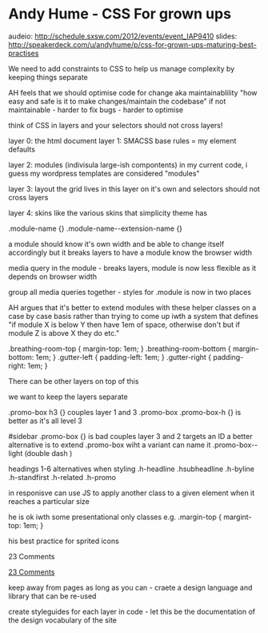 # Andy Hume - CSS For grown ups

audeio: http://schedule.sxsw.com/2012/events/event_IAP9410 slides:
http://speakerdeck.com/u/andyhume/p/css-for-grown-ups-maturing-best-practises

We need to add constraints to CSS to help us manage complexity by keeping things
separate

AH feels that we should optimise code for change aka maintainablility "how easy
and safe is it to make changes/maintain the codebase" if not maintainable -
harder to fix bugs - harder to optimise

think of CSS in layers and your selectors should not cross layers!

layer 0: the html document layer 1: SMACSS base rules = my element defaults

layer 2: modules (indivisula large-ish compontents) in my current code, i guess
my wordpress templates are considered "modules"

layer 3: layout the grid lives in this layer on it's own and selectors should
not cross layers

layer 4: skins like the various skins that simplicity theme has

.module-name {} .module-name--extension-name {}

a module should know it's own width and be able to change itself accordingly but
it breaks layers to have a module know the browser width

media query in the module - breaks layers, module is now less flexible as it
depends on browser width

group all media queries together - styles for .module is now in two places

AH argues that it's better to extend modules with these helper classes on a case
by case basis rather than trying to come up iwth a system that defines "if
module X is below Y then have 1em of space, otherwise don't but if module Z is
above X they do etc."

.breathing-room-top { margin-top: 1em; } .breathing-room-bottom { margin-bottom:
1em; } .gutter-left { padding-left: 1em; } .gutter-right { padding-right: 1em; }

There can be other layers on top of this

we want to keep the layers separate

.promo-box h3 {} couples layer 1 and 3 .promo-box .promo-box-h {} is better as
it's all level 3

#sidebar .promo-box {} is bad couples layer 3 and 2 targets an ID a better
alternative is to extend .promo-box wiht a variant can name it .promo-box--light
(double dash )

headings 1-6 alternatives when styling .h-headline .hsubheadline .h-byline
.h-standfirst .h-related .h-promo

in responisve can use JS to apply another class to a given element when it
reaches a particular size

he is ok iwth some presentational only classes e.g. .margin-top { margint-top:
1em; }

his best practice for sprited icons

<p><i class="icon icon-comment"></i>23 Comments</p>
<a href=""><i class="icon icon-comment"></i>23 Comments</a>

keep away from pages as long as you can - craete a design language and library
that can be re-used

create styleguides for each layer in code - let this be the documentation of the
design vocabulary of the site
